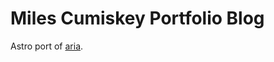 # Miles Cumiskey Portfolio Blog 



Astro port of [aria](https://github.com/static-templates/aria).
